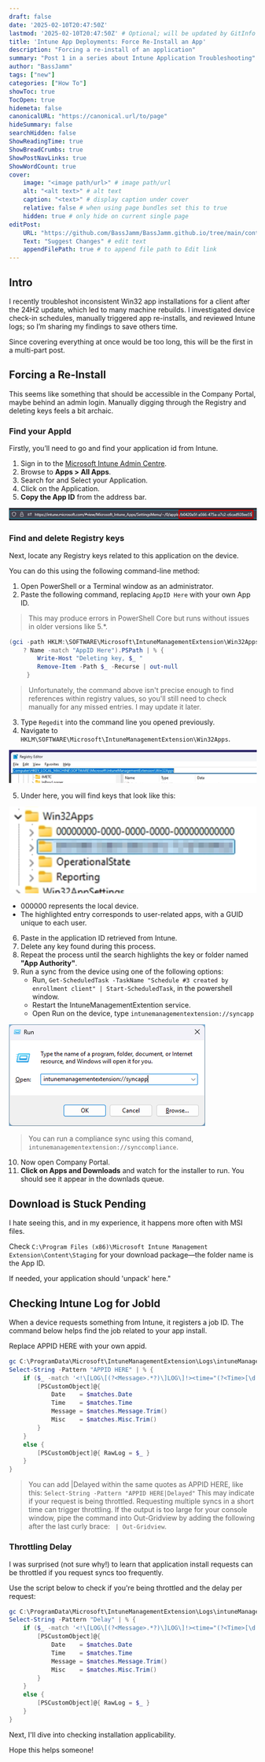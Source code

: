 ```yaml
---
draft: false
date: '2025-02-10T20:47:50Z'
lastmod: '2025-02-10T20:47:50Z' # Optional; will be updated by GitInfo if enabled
title: 'Intune App Deployments: Force Re-Install an App'
description: "Forcing a re-install of an application"
summary: "Post 1 in a series about Intune Application Troubleshooting"
author: "BassJamm"
tags: ["new"]
categories: ["How To"]
showToc: true
TocOpen: true
hidemeta: false
canonicalURL: "https://canonical.url/to/page"
hideSummary: false
searchHidden: false
ShowReadingTime: true
ShowBreadCrumbs: true
ShowPostNavLinks: true
ShowWordCount: true
cover:
    image: "<image path/url>" # image path/url
    alt: "<alt text>" # alt text
    caption: "<text>" # display caption under cover
    relative: false # when using page bundles set this to true
    hidden: true # only hide on current single page
editPost:
    URL: "https://github.com/BassJamm/BassJamm.github.io/tree/main/content"
    Text: "Suggest Changes" # edit text
    appendFilePath: true # to append file path to Edit link
---
```


## Intro

I recently troubleshot inconsistent Win32 app installations for a client after the 24H2 update, which led to many machine rebuilds.
I investigated device check-in schedules, manually triggered app re-installs,
and reviewed Intune logs; so I’m sharing my findings to save others time.

Since covering everything at once would be too long, this will be the first in a multi-part post.

## Forcing a Re-Install

This seems like something that should be accessible in the Company Portal,
maybe behind an admin login. Manually digging through the Registry and deleting keys feels a bit archaic.

### Find your AppId

Firstly, you’ll need to go and find your application id from Intune.

1. Sign in to the [Microsoft Intune Admin Centre](https://intune.microsoft.com/).
2. Browse to **Apps > All Apps**.
3. Search for and Select your Application.
4. Click on the Application.
5. **Copy the App ID** from the address bar.

![FindAppID](img/FindAppId.png)

### Find and delete Registry keys

Next, locate any Registry keys related to this application on the device.

You can do this using the following command-line method:

1. Open PowerShell or a Terminal window as an administrator.  
2. Paste the following command, replacing `AppID Here` with your own App ID.  

> This may produce errors in PowerShell Core but runs without issues in older versions like 5.*.

```powershell
(gci -path HKLM:\SOFTWARE\Microsoft\IntuneManagementExtension\Win32Apps -Recurse | `
    ? Name -match "AppID Here").PSPath | % {
        Write-Host "Deleting key, $_ "
        Remove-Item -Path $_ -Recurse | out-null
     }
```

> Unfortunately, the command above isn't precise enough to find references within registry values,
> so you'll still need to check manually for any missed entries. I may update it later.

3. Type `Regedit` into the command line you opened previously.  
4. Navigate to `HKLM\SOFTWARE\Microsoft\IntuneManagementExtension\Win32Apps`.  

![RegPath](img/RegPath.png)

5. Under here, you will find keys that look like this:

![Regkeys](img/RegistryKeys.png)

+ 000000 represents the local device.
+ The highlighted entry corresponds to user-related apps, with a GUID unique to each user.

6. Paste in the application ID retrieved from Intune.  
7. Delete any key found during this process.  
8. Repeat the process until the search highlights the key or folder named **"App Authority"**.  
9. Run a sync from the device using one of the following options:  
    + Run, `Get-ScheduledTask -TaskName "Schedule #3 created by enrollment client" | Start-ScheduledTask`, in the powershell window.
    + Restart the IntuneManagementExtention service.
    + Open Run on the device, type `intunemanagementextension://syncapp`

![RUnSync](img/SyncApp.png)

> You can run a compliance sync using this comand, `intunemanagementextension://synccompliance`.

10. Now open Company Portal.
11. **Click on Apps and Downloads** and watch for the installer to run. You should see it appear in the downlads queue.

## Download is Stuck Pending

I hate seeing this, and in my experience, it happens more often with MSI files.  

Check `C:\Program Files (x86)\Microsoft Intune Management Extension\Content\Staging` for your download package—the folder name is the App ID.  

If needed, your application should 'unpack' here."

## Checking Intune Log for JobId

When a device requests something from Intune, it registers a job ID.
The command below helps find the job related to your app install.

Replace APPID HERE with your own appid.

```powershell
gc C:\ProgramData\Microsoft\IntuneManagementExtension\Logs\intuneManagement*.log | `
Select-String -Pattern "APPID HERE" | % {
    if ($_ -match '<!\[LOG\[(?<Message>.*?)\]LOG\]!><time="(?<Time>[\d:.]+)" date="(?<Date>\d{1,2}-\d{1,2}-\d{4})"(?<Misc>.*?)>') {
        [PSCustomObject]@{
            Date    = $matches.Date
            Time    = $matches.Time
            Message = $matches.Message.Trim()
            Misc    = $matches.Misc.Trim()
        }
    }
    else {
        [PSCustomObject]@{ RawLog = $_ }
    }
}
```

> You can add |Delayed within the same quotes as APPID HERE, like this: `Select-String -Pattern "APPID HERE|Delayed"`
> This may indicate if your request is being throttled. Requesting multiple syncs in a short time can trigger throttling.
> If the output is too large for your console window, pipe the command into Out-Gridview by adding the following after the last curly brace:
> ` | Out-Gridview`.

### Throttling Delay

I was surprised (not sure why!) to learn that application install requests can be throttled if you request syncs too frequently.

Use the script below to check if you're being throttled and the delay per request:

```powershell
gc C:\ProgramData\Microsoft\IntuneManagementExtension\Logs\intuneManagement*.log | `
Select-String -Pattern "Delay" | % {
    if ($_ -match '<!\[LOG\[(?<Message>.*?)\]LOG\]!><time="(?<Time>[\d:.]+)" date="(?<Date>\d{1,2}-\d{1,2}-\d{4})"(?<Misc>.*?)>') {
        [PSCustomObject]@{
            Date    = $matches.Date
            Time    = $matches.Time
            Message = $matches.Message.Trim()
            Misc    = $matches.Misc.Trim()
        }
    }
    else {
        [PSCustomObject]@{ RawLog = $_ }
    }
}
```

Next, I'll dive into checking installation applicability.

Hope this helps someone!

